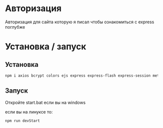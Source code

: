 # Авторизация

Авторизация для сайта которую я писал чтобы ознакомиться с express поглубже

# Установка / запуск

## Установка
```sh
npm i axios bcrypt colors ejs express express-flash express-session method-override passport passport-local nodemon
```

## Запуск

Откройте start.bat если вы на windows

если вы на линуксе то:

```sh
npm run devStart
```
